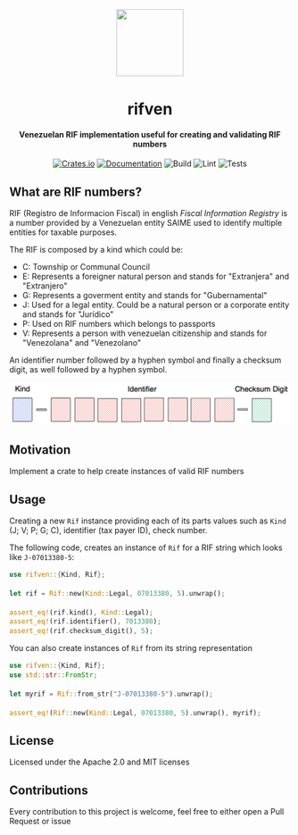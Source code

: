 <div>
  <div align="center" style="display: block; text-align: center;">
    <img src="https://camo.githubusercontent.com/734a3468bce992fbc3b729562d41c92f4912c99a/68747470733a2f2f7777772e727573742d6c616e672e6f72672f7374617469632f696d616765732f727573742d6c6f676f2d626c6b2e737667" height="120" width="120" />
  </div>
  <h1 align="center">rifven</h1>
  <h4 align="center">
    Venezuelan RIF implementation useful for creating and validating RIF numbers
  </h4>
</div>

<div align="center">

  [![Crates.io](https://img.shields.io/crates/v/rifven.svg)](https://crates.io/crates/rifven)
  [![Documentation](https://docs.rs/rifven/badge.svg)](https://docs.rs/rifven)
  ![Build](https://github.com/EstebanBorai/rifven/workflows/build/badge.svg)
  ![Lint](https://github.com/EstebanBorai/rifven/workflows/clippy/fmt/badge.svg)
  ![Tests](https://github.com/EstebanBorai/rifven/workflows/tests/badge.svg)

</div>

## What are RIF numbers?

RIF (Registro de Informacion Fiscal) in english _Fiscal Information Registry_ is a number
provided by a Venezuelan entity SAIME used to identify multiple entities for taxable purposes.

The RIF is composed by a kind which could be:

- C: Township or Communal Council
- E: Represents a foreigner natural person and stands for
"Extranjera" and "Extranjero"
- G: Represents a goverment entity and stands for
"Gubernamental"
- J: Used for a legal entity. Could be a natural person
or a corporate entity and stands for "Jurídico"
- P: Used on RIF numbers which belongs to passports
- V: Represents a person with venezuelan citizenship and stands
for "Venezolana" and "Venezolano"

An identifier number followed by a hyphen symbol and finally a checksum digit, as well followed
by a hyphen symbol.

<div align="center">
  <img src="https://raw.githubusercontent.com/EstebanBorai/rifven/main/docs/rif_parts.png" />
</div>

## Motivation

Implement a crate to help create instances of valid RIF numbers

## Usage

Creating a new `Rif` instance providing each of its parts values
such as `Kind` (J; V; P; G; C), identifier (tax payer ID), check number.

The following code, creates an instance of `Rif` for a RIF string which
looks like `J-07013380-5`:

```rust
use rifven::{Kind, Rif};

let rif = Rif::new(Kind::Legal, 07013380, 5).unwrap();

assert_eq!(rif.kind(), Kind::Legal);
assert_eq!(rif.identifier(), 7013380);
assert_eq!(rif.checksum_digit(), 5);
```

You can also create instances of `Rif` from its string representation

```rust
use rifven::{Kind, Rif};
use std::str::FromStr;

let myrif = Rif::from_str("J-07013380-5").unwrap();

assert_eq!(Rif::new(Kind::Legal, 07013380, 5).unwrap(), myrif);
```

## License

Licensed under the Apache 2.0 and MIT licenses

## Contributions

Every contribution to this project is welcome, feel free to either open a Pull Request
or issue
